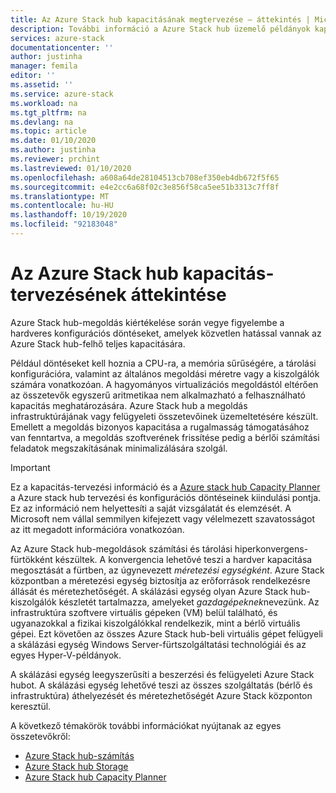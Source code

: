 ```yaml
---
title: Az Azure Stack hub kapacitásának megtervezése – áttekintés | Microsoft Docs
description: További információ a Azure Stack hub üzemelő példányok kapacitásának megtervezéséről.
services: azure-stack
documentationcenter: ''
author: justinha
manager: femila
editor: ''
ms.assetid: ''
ms.service: azure-stack
ms.workload: na
ms.tgt_pltfrm: na
ms.devlang: na
ms.topic: article
ms.date: 01/10/2020
ms.author: justinha
ms.reviewer: prchint
ms.lastreviewed: 01/10/2020
ms.openlocfilehash: a608a64de28104513cb708ef350eb4db672f5f65
ms.sourcegitcommit: e4e2cc6a68f02c3e856f58ca5ee51b3313c7ff8f
ms.translationtype: MT
ms.contentlocale: hu-HU
ms.lasthandoff: 10/19/2020
ms.locfileid: "92183048"
---
```

# <a name="overview-of-azure-stack-hub-capacity-planning"></a>Az Azure Stack hub kapacitás-tervezésének áttekintése

Azure Stack hub-megoldás kiértékelése során vegye figyelembe a hardveres konfigurációs döntéseket, amelyek közvetlen hatással vannak az Azure Stack hub-felhő teljes kapacitására. 

Például döntéseket kell hoznia a CPU-ra, a memória sűrűségére, a tárolási konfigurációra, valamint az általános megoldási méretre vagy a kiszolgálók számára vonatkozóan. A hagyományos virtualizációs megoldástól eltérően az összetevők egyszerű aritmetikaa nem alkalmazható a felhasználható kapacitás meghatározására. Azure Stack hub a megoldás infrastruktúrájának vagy felügyeleti összetevőinek üzemeltetésére készült. Emellett a megoldás bizonyos kapacitása a rugalmasság támogatásához van fenntartva, a megoldás szoftverének frissítése pedig a bérlői számítási feladatok megszakításának minimalizálására szolgál. 

> [!IMPORTANT]
> Ez a kapacitás-tervezési információ és a [Azure stack hub Capacity Planner](https://aka.ms/azstackcapacityplanner) a Azure stack hub tervezési és konfigurációs döntéseinek kiindulási pontja. Ez az információ nem helyettesíti a saját vizsgálatát és elemzését. A Microsoft nem vállal semmilyen kifejezett vagy vélelmezett szavatosságot az itt megadott információra vonatkozóan.
 
Az Azure Stack hub-megoldások számítási és tárolási hiperkonvergens-fürtökként készültek. A konvergencia lehetővé teszi a hardver kapacitása megosztását a fürtben, az úgynevezett *méretezési egységként*. Azure Stack központban a méretezési egység biztosítja az erőforrások rendelkezésre állását és méretezhetőségét. A skálázási egység olyan Azure Stack hub-kiszolgálók készletét tartalmazza, amelyeket *gazdagépeknek*nevezünk. Az infrastruktúra szoftvere virtuális gépeken (VM) belül található, és ugyanazokkal a fizikai kiszolgálókkal rendelkezik, mint a bérlő virtuális gépei. Ezt követően az összes Azure Stack hub-beli virtuális gépet felügyeli a skálázási egység Windows Server-fürtszolgáltatási technológiái és az egyes Hyper-V-példányok. 

A skálázási egység leegyszerűsíti a beszerzési és felügyeleti Azure Stack hubot. A skálázási egység lehetővé teszi az összes szolgáltatás (bérlő és infrastruktúra) áthelyezését és méretezhetőségét Azure Stack központon keresztül. 

A következő témakörök további információkat nyújtanak az egyes összetevőkről:

- [Azure Stack hub-számítás](../operator/azure-stack-capacity-planning-compute.md)
- [Azure Stack hub Storage](../operator/azure-stack-capacity-planning-storage.md)
- [Azure Stack hub Capacity Planner](azure-stack-capacity-planner.md)

